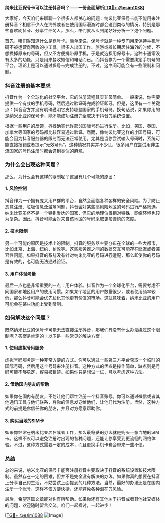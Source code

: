 **纳米比亚保号卡可以注册抖音吗？——一份全面解析[[TG💪+ @esim1088](https://t.me/s/esim1088)]**

大家好，今天咱们来聊聊一个很多人都关心的问题：纳米比亚保号卡能不能用来注册抖音？相信不少人在海外或者在使用国际漫游时都会遇到类似的情况，特别是那些喜欢刷抖音、分享生活的人。那么，咱们就从头到尾好好分析一下这个问题。

首先，咱们得知道什么是保号卡。简单来说，保号卡就是一种专门用来保持手机号码不被运营商回收的小工具。很多人出国工作、旅游或者长期居住海外的时候，不想换掉原来的号码，但又不方便携带原手机，于是就选择用保号卡。这种卡通常没有太多的功能，只是用来接收短信和电话而已。而抖音作为一个需要绑定手机号的平台，理论上是可以通过保号卡完成注册的。不过，这中间可能会有一些限制和问题。

### 抖音注册的基本要求

抖音作为一个全球化的社交平台，它的注册流程其实非常简单。一般来说，你需要提供一个有效的手机号码，然后通过验证码完成验证即可。但是，这里有一个关键点：抖音官方并没有明确说明它支持哪些国家的手机号码。换句话说，如果你用的是纳米比亚的保号卡，能不能成功注册完全取决于抖音的系统设置。

根据一些用户的反馈，抖音确实允许部分国际号码进行注册。比如，美国、英国、加拿大等国家的号码都比较容易通过验证。然而，像纳米比亚这样的小国号码，可能会因为抖音服务器的限制而无法正常使用。尤其是当你尝试输入号码时，系统可能直接报错或者提示“无效号码”。这种情况其实并不少见，很多用户在尝试用非主流国家的号码注册时都会遇到类似的麻烦。

### 为什么会出现这种问题？

那么，为什么会有这样的限制呢？这里有几个可能的原因：

#### 1. 风险控制
抖音作为一个拥有庞大用户群的平台，自然会面临各种各样的安全风险。为了防止恶意注册、垃圾信息泛滥等问题，抖音会对某些高风险地区的号码进行严格筛选。纳米比亚虽然不是一个特别发达的国家，但它的地理位置相对特殊，网络环境也较为复杂。因此，抖音可能会对来自该地区的号码采取更加谨慎的态度。

#### 2. 技术限制
另一个可能的原因是技术上的限制。抖音的服务器主要分布在全球的一些大都市，比如北京、上海、纽约、伦敦等。这些服务器之间的数据交互可能存在延迟或者兼容性问题。如果抖音的系统没有针对纳米比亚的号码进行适配，那么即使你的号码是有效的，也可能无法通过验证。

#### 3. 用户体验考量
最后一点也是非常重要的一点：用户体验。抖音作为一个全球化平台，需要考虑不同国家和地区用户的使用习惯。如果某个地区的用户数量很少，或者使用频率较低，那么抖音可能会优先优化其他更有价值的市场。这就意味着，纳米比亚的用户可能会在某些功能上受到限制。

### 如何解决这个问题？

既然纳米比亚的保号卡可能无法直接注册抖音，那我们有没有什么办法绕过这个限制呢？答案是肯定的！以下是一些常见的解决方案：

#### 1. 使用虚拟号码服务
虚拟号码服务是一种非常方便的方式。你可以通过一些第三方平台获取一个临时的国际号码，然后用这个号码来注册抖音。这种方式的优点是操作简单，缺点则是号码可能不够稳定，容易被封禁。如果你只是想试一试，可以考虑这种方法。

#### 2. 借助国内朋友的帮助
如果你在国内有朋友，不妨让他们帮忙注册一个抖音账号。你可以通过微信或者其他通讯工具与他们联系，将你的信息发送给他们，让他们代为注册。当然，这种方式的前提是你信任你的朋友，并且对方愿意帮助你。

#### 3. 购买当地的SIM卡
如果你经常在纳米比亚居住或者工作，那么最稳妥的办法就是购买一张当地的SIM卡。这样不仅可以避免注册时出现的各种问题，还能让你享受到更流畅的网络体验。不过，这种方式需要一定的成本，而且更换手机卡也会带来一些不便。

### 总结

总的来说，纳米比亚的保号卡能否注册抖音主要取决于抖音的系统设置和技术限制。虽然存在一定的困难，但并不是完全没有解决的办法。如果你真的想要在抖音上分享自己的生活，不妨尝试上面提到的几种方法。当然，最好的办法还是在国内注册一个账号，这样不仅方便快捷，还能避免各种潜在的风险。

最后，希望这篇文章能对你有所帮助。如果你还有其他关于抖音或者其他社交媒体的问题，欢迎随时留言交流。咱们一起探讨，一起进步！

[[TG💪+ @esim1088](https://t.me/s/esim1088) ![Image](https://i.postimg.cc/4NQfJmqS/Snipaste-2025-05-13-00-14-12.png)]